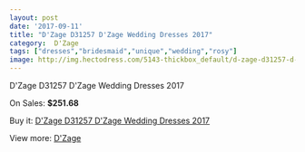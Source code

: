 ```yaml
---
layout: post
date: '2017-09-11'
title: "D'Zage D31257 D'Zage Wedding Dresses 2017"
category:  D'Zage
tags: ["dresses","bridesmaid","unique","wedding","rosy"]
image: http://img.hectodress.com/5143-thickbox_default/d-zage-d31257-d-zage-wedding-dresses-2013.jpg
---
```

D'Zage D31257 D'Zage Wedding Dresses 2017

On Sales: **$251.68**
<a href="https://www.hectodress.com/-d-zage/2598-d-zage-d31257-d-zage-wedding-dresses-2013.html"><amp-img layout="responsive" width="600" height="600" src="//img.hectodress.com/5143-thickbox_default/d-zage-d31257-d-zage-wedding-dresses-2013.jpg" alt="D'Zage D31257 D'Zage Wedding Dresses 2017 0" /></a>
<a href="https://www.hectodress.com/-d-zage/2598-d-zage-d31257-d-zage-wedding-dresses-2013.html"><amp-img layout="responsive" width="600" height="600" src="//img.hectodress.com/5144-thickbox_default/d-zage-d31257-d-zage-wedding-dresses-2013.jpg" alt="D'Zage D31257 D'Zage Wedding Dresses 2017 1" /></a>

Buy it: [D'Zage D31257 D'Zage Wedding Dresses 2017](https://www.hectodress.com/-d-zage/2598-d-zage-d31257-d-zage-wedding-dresses-2013.html "D'Zage D31257 D'Zage Wedding Dresses 2017")

View more: [ D'Zage](https://www.hectodress.com/44--d-zage " D'Zage")